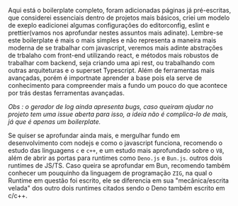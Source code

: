 Aqui está o boilerplate completo, foram adicionadas páginas já pré-escritas, que considerei essenciais dentro de projetos mais básicos, criei um modelo de exeplo eadicionei algumas configurações do editorconfig, eslint e prettier(vamos nos aprofundar nestes assuntos mais adinate). Lembre-se este boilerplate é mais o mais simples e não representa a maneira mais moderna de se trabalhar com javascript, veremos mais adinte abstrações de trbalaho com front-end utilizando react, e métodos mais robustos de trabalhar com backend, seja criando uma api rest, ou trabalhando com outras arquiteturas e o superset Typescript. Além de ferramentas mais avançadas, porém é importnate aprender a base pois ela serve de conhecimento para compreender mais a fundo um pouco do que acontece por trás destas ferramentas avançadas.

_Obs : o gerador de log ainda apresenta bugs, caso queiram ajudar no projeto tem uma issue aberta para isso, a ideia não é complica-lo de mais, já que é apenas um boilerplate._

Se quiser se aprofundar ainda mais, e mergulhar fundo em desenvolvimento com nodejs e como o javascript funciona, recomendo o estudo das linguagens `c` e `c++`, e um estudo mais aprofundado sobre o `V8`, além de abrir as portas para runtimes como `Deno.js` e `Bun.js`. outros dois runtimes de JS/TS. Caso queira se aprofundar em Bun, recomendo também conhecer um pouquinho da linguagem de programação `ZIG`, na qual o Runtime em questão foi escrito, ele se diferencia em sua "mecânica/escrita velada" dos outro dois runtimes citados sendo o Deno também escrito em c/c++.

